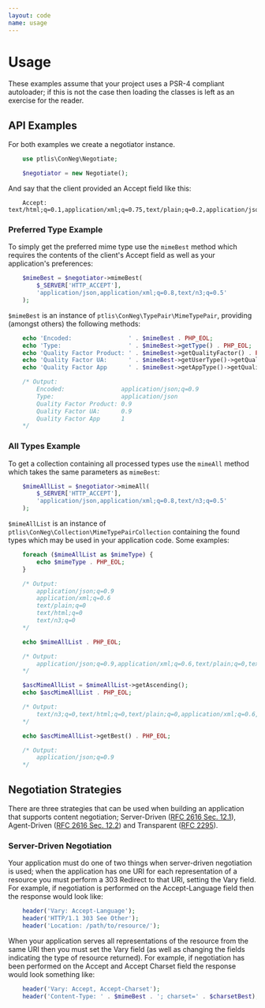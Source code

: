 ```yaml
---
layout: code
name: usage
---
```


# Usage

These examples assume that your project uses a PSR-4 compliant autoloader; if this is not the case then loading the classes is left as an exercise for the reader.


## API Examples

For both examples we create a negotiator instance.

~~~ php
    use ptlis\ConNeg\Negotiate;

    $negotiator = new Negotiate();
~~~

And say that the client provided an Accept field like this:

~~~ plain
    Accept: text/html;q=0.1,application/xml;q=0.75,text/plain;q=0.2,application/json;q=0.9
~~~

### Preferred Type Example

To simply get the preferred mime type use the ```mimeBest``` method which requires the contents of the client's Accept field as well as your application's preferences:

~~~ php
    $mimeBest = $negotiator->mimeBest(
        $_SERVER['HTTP_ACCEPT'],
        'application/json,application/xml;q=0.8,text/n3;q=0.5'
    );
~~~

```$mimeBest``` is an instance of ```ptlis\ConNeg\TypePair\MimeTypePair```, providing (amongst others) the following methods:

~~~ php
    echo 'Encoded:                ' . $mimeBest . PHP_EOL;
    echo 'Type:                   ' . $mimeBest->getType() . PHP_EOL;
    echo 'Quality Factor Product: ' . $mimeBest->getQualityFactor() . PHP_EOL;
    echo 'Quality Factor UA:      ' . $mimeBest->getUserType()->getQualityFactor() . PHP_EOL;
    echo 'Quality Factor App      ' . $mimeBest->getAppType()->getQualityFactor() . PHP_EOL;

    /* Output:
        Encoded:                application/json;q=0.9
        Type:                   application/json
        Quality Factor Product: 0.9
        Quality Factor UA:      0.9
        Quality Factor App      1
    */
~~~

### All Types Example

To get a collection containing all processed types use the ```mimeAll``` method which takes the same parameters as ```mimeBest```:

~~~ php
    $mimeAllList = $negotiator->mimeAll(
        $_SERVER['HTTP_ACCEPT'],
        'application/json,application/xml;q=0.8,text/n3;q=0.5'
    );
~~~

```$mimeAllList``` is an instance of ```ptlis\ConNeg\Collection\MimeTypePairCollection``` containing the found types which may be used in your application code. Some examples:

~~~ php
    foreach ($mimeAllList as $mimeType) {
        echo $mimeType . PHP_EOL;
    }

    /* Output:
        application/json;q=0.9
        application/xml;q=0.6
        text/plain;q=0
        text/html;q=0
        text/n3;q=0
    */

    echo $mimeAllList . PHP_EOL;

    /* Output:
        application/json;q=0.9,application/xml;q=0.6,text/plain;q=0,text/html;q=0,text/n3;q=0
    */

    $ascMimeAllList = $mimeAllList->getAscending();
    echo $ascMimeAllList . PHP_EOL;

    /* Output:
        text/n3;q=0,text/html;q=0,text/plain;q=0,application/xml;q=0.6,application/json;q=0.9
    */

    echo $ascMimeAllList->getBest() . PHP_EOL;

    /* Output:
        application/json;q=0.9
    */
~~~


## Negotiation Strategies

There are three strategies that can be used when building an application that supports content negotiation; Server-Driven ([RFC 2616 Sec. 12.1](http://tools.ietf.org/html/rfc2616#section-12.1)), Agent-Driven ([RFC 2616 Sec. 12.2](tools.ietf.org/html/rfc2616#section-12.2)) and Transparent ([RFC 2295](http://tools.ietf.org/html/rfc2295)).

### Server-Driven Negotiation

Your application must do one of two things when server-driven negotiation is used; when the application has one URI for each representation of a resource you must perform a 303 Redirect to that URI, setting the Vary field. For example, if negotiation is performed on the Accept-Language field then the response would look like:

~~~ php
    header('Vary: Accept-Language');
    header('HTTP/1.1 303 See Other');
    header('Location: /path/to/resource/');
~~~

When your application serves all representations of the resource from the same URI then you must set the Vary field (as well as changing the fields indicating the type of resource returned). For example, if negotiation has been performed on the Accept and Accept Charset field the response would look something like:

~~~ php
    header('Vary: Accept, Accept-Charset');
    header('Content-Type: ' . $mimeBest . '; charset=' . $charsetBest);
~~~
